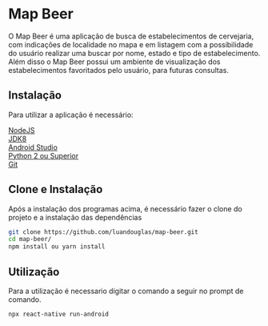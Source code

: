 # Map Beer

O Map Beer é uma aplicação de busca de estabelecimentos de cervejaria, com indicações de localidade no mapa e em listagem com a possibilidade do usuário realizar uma buscar por nome, estado e tipo de estabelecimento. Além disso o Map Beer possui um ambiente de visualização dos estabelecimentos favoritados pelo usuário, para futuras consultas.

## Instalação

Para utilizar a aplicação é necessário:

[NodeJS](https://nodejs.org/en/)  
[JDK8](https://www.oracle.com/br/java/technologies/javase/javase-jdk8-downloads.html)  
[Android Studio](https://developer.android.com/studio)  
[Python 2 ou Superior](https://www.python.org/downloads/)  
[Git](https://git-scm.com/downloads)

## Clone e Instalação
Após a instalação dos programas acima, é necessário fazer o clone do projeto e a instalação das dependências

```bash
git clone https://github.com/luandouglas/map-beer.git
cd map-beer/
npm install ou yarn install
```

## Utilização
Para a utilização é necessario digitar o comando a seguir no prompt de comando.

```bash
npx react-native run-android
```